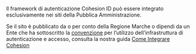 Il framework di autenticazione Cohesion ID può essere integrato esclusivamente nei siti della Pubblica Amministrazione. 

Se il sito è pubblicato da o per conto della Regione Marche o dipendi da un Ente che ha sottoscritto la [convenzione](https://procedimenti.regione.marche.it/AreaPA/TipologieProcedimento/DettagliTer/13915) per l’utilizzo dell’infrastruttura di autenticazione e accesso, consulta la nostra guida [Come Integrare Cohesion](https://github.com/BianchettiMichele/Integra-Cohesion/wiki/Richiesta-di-Integrazione)